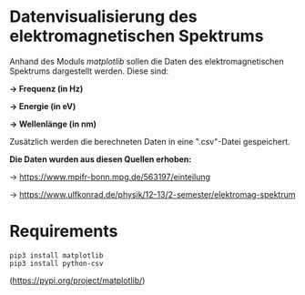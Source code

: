# Datenvisualisierung des elektromagnetischen Spektrums

Anhand des Moduls *matplotlib* sollen die Daten des elektromagnetischen Spektrums dargestellt werden.
Diese sind:
    
   **→ Frequenz (in Hz)**
   
   **→ Energie (in eV)**
   
   **→ Wellenlänge (in nm)**

Zusätzlich werden die berechneten Daten in eine ".csv"-Datei gespeichert.

**Die Daten wurden aus diesen Quellen erhoben:** 
    
   -> https://www.mpifr-bonn.mpg.de/563197/einteilung
   
   -> https://www.ulfkonrad.de/physik/12-13/2-semester/elektromag-spektrum

# Requirements

    pip3 install matplotlib
    pip3 install python-csv

(https://pypi.org/project/matplotlib/)

